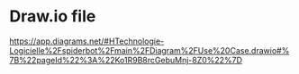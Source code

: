 # Draw.io file
https://app.diagrams.net/#HTechnologie-Logicielle%2Fspiderbot%2Fmain%2FDiagram%2FUse%20Case.drawio#%7B%22pageId%22%3A%22Ko1R9B8rcGebuMnj-8Z0%22%7D
